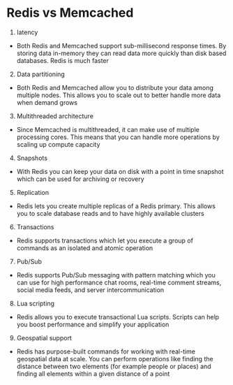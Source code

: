 
# Redis vs Memcached
1) latency
- Both Redis and Memcached support sub-millisecond response times. By storing data in-memory they can read data more 
   quickly than disk based databases. Redis is much faster
2) Data partitioning
- Both Redis and Memcached allow you to distribute your data among multiple nodes. This allows you to scale out to 
  better handle more data when demand grows
3) Multithreaded architecture
- Since Memcached is multithreaded, it can make use of multiple processing cores. This means that you can handle more 
  operations by scaling up compute capacity
4) Snapshots
- With Redis you can keep your data on disk with a point in time snapshot which can be used for archiving or recovery
5) Replication
- Redis lets you create multiple replicas of a Redis primary. This allows you to scale database reads and to have highly 
  available clusters
6) Transactions
- Redis supports transactions which let you execute a group of commands as an isolated and atomic operation
7) Pub/Sub
- Redis supports Pub/Sub messaging with pattern matching which you can use for high performance chat rooms, real-time 
  comment streams, social media feeds, and server intercommunication
8) Lua scripting
- Redis allows you to execute transactional Lua scripts. Scripts can help you boost performance and simplify your 
  application
9) Geospatial support
- Redis has purpose-built commands for working with real-time geospatial data at scale. You can perform operations like 
  finding the distance between two elements (for example people or places) and finding all elements within a given 
  distance of a point